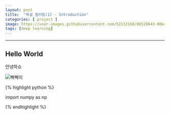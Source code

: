```yaml
---
layout: post
title:  "욕설 필터링(1) - Introduction"
categories: [ project ]
image: https://user-images.githubusercontent.com/52132160/86528643-00e4bc00-bee5-11ea-8d93-e60288a53016.jpg
tags: [deep learning]
---
```


---

## Hello World

안녕하쇼

![빡빡이](https://user-images.githubusercontent.com/52132160/86528643-00e4bc00-bee5-11ea-8d93-e60288a53016.jpg)






{% highlight python %}

import numpy as np

{% endhighlight %}